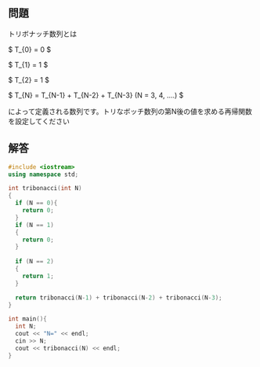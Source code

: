 <script>
window.MathJax = {tex: {inlineMath: [['$', '$'] ],displayMath: [ ['$$','$$'], ["\\[","\\]"] ],autoload: {color: [],colorv2: ['color']},packages: {'[+]': ['noerrors']}},options: {ignoreHtmlClass: 'tex2jax_ignore',processHtmlClass: 'tex2jax_process'},loader: {load: ['input/asciimath', '[tex]/noerrors']}};
</script>
<script src="https://cdn.jsdelivr.net/npm/mathjax@3/es5/tex-mml-chtml.js" id="MathJax-script">
</script>

## 問題
トリボナッチ数列とは

$ T_{0} = 0 $ 

$ T_{1} = 1 $ 

$ T_{2} = 1 $ 

$ T_{N} = T_{N-1} + T_{N-2} + T_{N-3}  (N = 3, 4, ....) $ 

によって定義される数列です。トリなボッチ数列の第N後の値を求める再帰関数を設定してください

## 解答

```cpp
#include <iostream>
using namespace std;

int tribonacci(int N)
{
  if (N == 0){
    return 0;
  }
  if (N == 1)
  {
    return 0;
  }
  
  if (N == 2)
  {
    return 1;
  }

  return tribonacci(N-1) + tribonacci(N-2) + tribonacci(N-3);
}

int main(){
  int N;
  cout << "N=" << endl;
  cin >> N;
  cout << tribonacci(N) << endl;
}
```